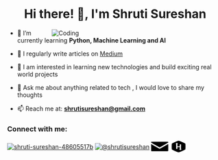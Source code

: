 
<!--![1](https://github.com/shruti-sureshan/shruti-sureshan/blob/main/assets/banner.gif) -->
<h1 align="center">Hi there! 👋, I'm Shruti Sureshan</h1>

<img align="right" alt="Coding" width="400" src="https://cdn.dribbble.com/users/2646423/screenshots/5507196/computer.gif">


- 🌱 I’m currently learning **Python, Machine Learning and AI**

- 📝 I regularly write articles on [Medium](https://shrutisureshan.medium.com)
- 📌 I am interested in learning new technologies and build exciting real world projects
<!-- - 👯 I’m looking to collaborate on Hackathons, Kaggle competitions and Research-based projects  -->
- 💬 Ask me about anything related to tech , I would love to share my thoughts

- 📫 Reach me at: **shrutisureshan@gmail.com**

<h3 align="left">Connect with me:</h3>
<p align="left">
<a href="https://linkedin.com/in/shruti-sureshan-48605517b" target="blank"><img align="center" src="https://raw.githubusercontent.com/rahuldkjain/github-profile-readme-generator/master/src/images/icons/Social/linked-in-alt.svg" alt="shruti-sureshan-48605517b" height="30" width="40" /></a>
<a href="https://medium.com/@shrutisureshan" target="blank"><img align="center" src="https://raw.githubusercontent.com/rahuldkjain/github-profile-readme-generator/master/src/images/icons/Social/medium.svg" alt="@shrutisureshan" height="30" width="40" /></a>
 <a href="mailto:shrutisureshan@gmail.com" target="blank"><img align="center" src="https://github.com/shruti-sureshan/shruti-sureshan/blob/main/assets/mail-2569.svg" height="30" width="40" /></a>
<a href="https://www.hackerrank.com/shrutisureshan" target="blank"><img align="center" src="https://github.com/shruti-sureshan/shruti-sureshan/blob/main/assets/4373713_hackerrank_logo_logos_icon.svg" height="30" width="40" /></a>

</p>






